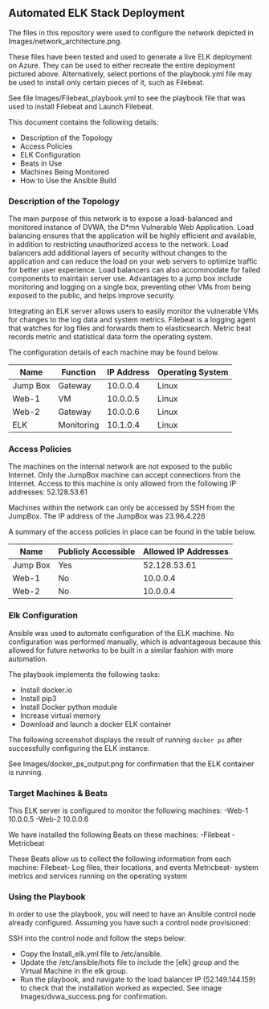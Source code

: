 ## Automated ELK Stack Deployment

The files in this repository were used to configure the network depicted in Images/network\_architecture.png.

These files have been tested and used to generate a live ELK deployment on Azure. They can be used to either recreate the entire deployment pictured above. Alternatively, select portions of the playbook.yml file may be used to install only certain pieces of it, such as Filebeat.

See file Images/Filebeat_playbook.yml to see the playbook file that was used to install Filebeat and Launch Filebeat.


This document contains the following details:
- Description of the Topology
- Access Policies
- ELK Configuration
- Beats in Use
- Machines Being Monitored
- How to Use the Ansible Build

### Description of the Topology

The main purpose of this network is to expose a load-balanced and monitored instance of DVWA, the D\*mn Vulnerable Web Application.
Load balancing ensures that the application will be highly efficient and available, in addition to restricting unauthorized access to the network.
Load balancers add additional layers of security without changes to the application and can reduce the load on your web servers to optimize traffic for better user experience. Load balancers can also accommodate for failed components to maintain server use. Advantages to a jump box include monitoring and logging on a single box, preventing other VMs from being exposed to the public, and helps improve security.

Integrating an ELK server allows users to easily monitor the vulnerable VMs for changes to the log data and system metrics.
Filebeat is a logging agent that watches for log files and forwards them to elasticsearch. Metric beat records metric and statistical data form the operating system.

The configuration details of each machine may be found below.

| Name     | Function   | IP Address | Operating System |
|----------|------------|------------|------------------|
| Jump Box | Gateway    | 10.0.0.4   | Linux            |
| Web-1    | VM         | 10.0.0.5   | Linux            |
| Web-2    | Gateway    | 10.0.0.6   | Linux            |
| ELK      | Monitoring | 10.1.0.4   | Linux            |


### Access Policies

The machines on the internal network are not exposed to the public Internet.
Only the JumpBox machine can accept connections from the Internet. Access to this machine is only allowed from the following IP addresses: 52.128.53.61

Machines within the network can only be accessed by SSH from the JumpBox.
The IP address of the JumpBox was 23.96.4.226

A summary of the access policies in place can be found in the table below.

| Name     | Publicly Accessible | Allowed IP Addresses |
|----------|---------------------|----------------------|
| Jump Box | Yes                 | 52.128.53.61         |
| Web-1    | No                  | 10.0.0.4             |
| Web-2    | No                  | 10.0.0.4             |


### Elk Configuration

Ansible was used to automate configuration of the ELK machine. No configuration was performed manually, which is advantageous because this allowed for future networks to be built in a similar fashion with more automation.

The playbook implements the following tasks:

- Install docker.io
- Install pip3
- Install Docker python module
- Increase virtual memory
- Download and launch a docker ELK container

The following screenshot displays the result of running `docker ps` after successfully configuring the ELK instance.

See Images/docker\_ps\_output.png for confirmation that the ELK container is running.

### Target Machines & Beats
This ELK server is configured to monitor the following machines:
-Web-1 10.0.0.5
-Web-2 10.0.0.6

We have installed the following Beats on these machines:
-Filebeat
-Metricbeat

These Beats allow us to collect the following information from each machine:
Filebeat- Log files, their locations, and events
Metricbeat- system metrics and services running on the operating system

### Using the Playbook

In order to use the playbook, you will need to have an Ansible control node already configured. Assuming you have such a control node provisioned:

SSH into the control node and follow the steps below:
- Copy the Install\_elk.yml file to /etc/ansible.
- Update the /etc/ansible/hots file to include the [elk] group and the Virtual Machine in the elk group.
- Run the playbook, and navigate to the load balancer IP (52.149.144.159) to check that the installation worked as expected. See image Images/dvwa\_success.png for confirmation.
